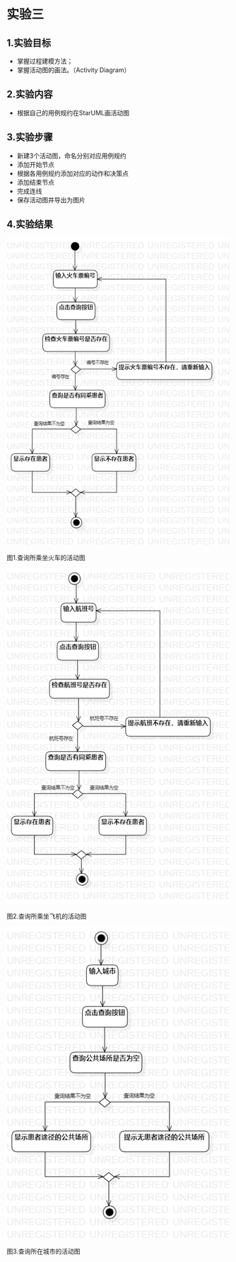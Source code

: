 # 实验三 

## 1.实验目标
- 掌握过程建模方法；
- 掌握活动图的画法。（Activity Diagram）

## 2.实验内容
- 根据自己的用例规约在StarUML画活动图

## 3.实验步骤
- 新建3个活动图，命名分别对应用例规约
- 添加开始节点
- 根据各用例规约添加对应的动作和决策点
- 添加结束节点
- 完成连线
- 保存活动图并导出为图片

## 4.实验结果
![图1.查询所乘坐火车的活动图](./ActivityDiagram1.png)

图1.查询所乘坐火车的活动图

![图2.查询所乘坐飞机的活动图](./ActivityDiagram2.png)

图2.查询所乘坐飞机的活动图

![图3.查询所在城市的活动图](./ActivityDiagram3.png)

图3.查询所在城市的活动图

